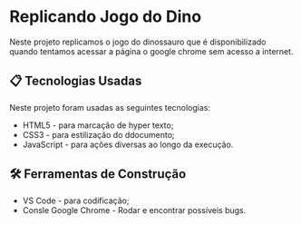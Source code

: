 # Replicando Jogo do Dino

Neste projeto replicamos o jogo do dinossauro que é disponibilizado quando tentamos acessar a página o google chrome sem acesso a internet.

## 📋 Tecnologias Usadas

Neste projeto foram usadas as seguintes tecnologias:

* HTML5 - para marcação de hyper texto;
* CSS3 - para estilização do ddocumento;
* JavaScript - para ações diversas ao longo da execução.


## 🛠️ Ferramentas de Construção

* VS Code - para codificação;
* Consle Google Chrome - Rodar e encontrar possíveis bugs.
